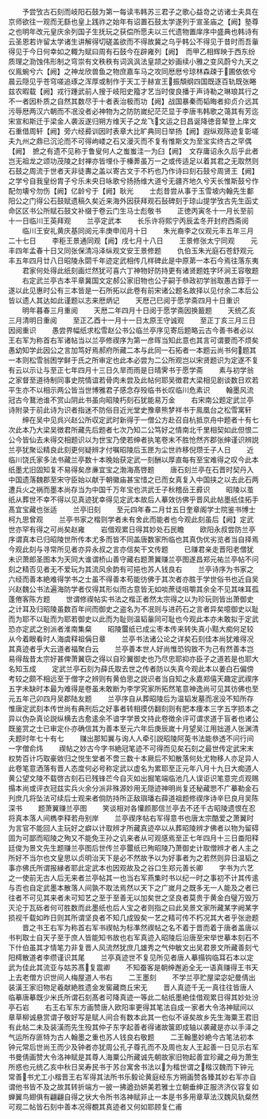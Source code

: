 <!-- { "loadSidebar": true } -->
　　予尝攷古石刻而岐阳石鼓为第一每读韦韩苏三君子之歌心益竒之访诸士夫具在京师欲往一观而无繇也皇上践祚之始年有诏置石鼓太学遂列于宣圣庙之【阙】塾尊之也明年改元皇庆余列国子生抚玩之获偿所愿夫以三代遗物置庠序中盛典也韩诗有云圣恩若许留太学诸生讲解得切磋盖欲而不得故冀之乌乎韩公不得见于昔时而吾軰得见于今日何幸如之輙为赋曰周有石鼓今在辟雍列【阙】　而甲乙相辉映于西东纷质理之泐蚀伟形制之穹崇有文秩秩有词沨沨法皇颉之妙画续小雅之变风蔚兮九天之仪鳯蜿兮六【阙】之神龙欣兽鱼之物庶嘉车马之攻同厯厯兮琼林森疎于圃依依兮晨云隠见乎苍穹嗟追琢之浑厚或制作于天工于赫宣王振頽纲四国既逐百轨既张睠兹农暇载【阙】戎行踵武前人搜于岐阳史籀才艺当时俊良播于声诗勒之琳琅其行之不一者因朴质之自然其数尽于十者表治极而功【阙】战国暴秦而韬晦者抑贞介远其污辱厯两汉六朝而不冺没者必神物为之防防嵗纪茫茫显于李唐韦韩歌之蔼其有芳迄宋宣和斯迁于梁金人袭汳遂归朔方维天子之龙飞文运之日昌诞降徳音辇登上庠文石重借周轩【阙】旁六经彛训因时表章大比旷典同日举扬【阙】遐纵观陈迹复彰嗟夫九州之鼎已沉沦而不可得岣嵝之石又漫灭而不复有惟斯文为至宝实终古之罕偶【阙】　摭之有遗不见称于鲁叟何人之蚩蚩洼一为臼【阙】　文存庸诏永久后乎此者岂无祖龙之颂功茂陵之封禅亦皆埋仆于榛莾虽万一之或传适足以着其君之无取然则石鼓之周流于世者天非徒夀之盖以寄古文于不朽也乃作诗曰刻石鼓兮周贤王【阙】之学兮自我皇纷胄子兮乐未央日咏歌兮扬扬维大道兮无疆齐地久兮天长惟斯鼓兮作配勿壊兮勿伤【阙】亿龄兮于【阙】耿光
　　士彪昔尝从事于玉雪坡内翰先生鄱阳公之门得公石鼓赋遗稿久矣近来海外因获拜观石鼔碑刻于琼山提学攷古先生函丈命区区书公所赋石鼓文补缀于卷云门生马士彪敬书
　　正徳丙寅冬十一月长至前十一日临川王英拜观
　　兰亭定武本
　　长乐许将熙宁丙辰孟冬开封府西斋阅
　　临川王安礼黄庆基同阅元丰庚申闰月十日
　　朱光裔李之仪观元丰五年三月二十七日
　　李秬王景通同观【阙】戌七月十八日
　　王景修张太宁同观
　　元丰四年孟春十日又同张保清冯泽纵观文安王景修题
　　仇伯玉朱光庭石苍舒观元丰五年四月廿八日昭陵永閟千年迹定武相传几样碑此是中原苐一本石今焉往落东夷
　　君家何处得此纸刻画烂然犹可喜六丁神物好防持更有诸贤题姓字环涧王容敬题
　　右定武兰亭古本平章冀国文定郝公家旧物也公子嗣于叅政初学翁取愚古錞于一遂以此见惠时公有三本皆是一石所拓以此卷有前宋诸公题名故择以见付余二本后公皆以遗人其达如此谨题以志来厯炳记
　　天厯己巳阅于愿学斋四月十日重识
　　明年暮春三月重阅
　　天厯二年四月十日阅于愿学斋因换籖题
　　天统乙亥三月清明日重阅
　　至正乙酉十一月十一日太原王守诚观
　　至正丁亥三月三日因阅重识
　　愚尝界幅纸求松雪赵公书公临兰亭序见寄后题略云古今善书者必以王右军为称首右军诸帖当以兰亭修禊序为第一彦晖当知此意也其言可谓要而不烦矣愚幼知学此因公之言加笃好焉郝府所藏二本与此同一石拓者一本题云尚书何题其一本则松雪翁困学鲜于氏之所审定也此本必尝为二公所观岂以宋贤题识为定遂不复有云以示让与至正七年四月十三日久旱而雨是日晴霁书于愿学斋
　　素与初学翁之家督至道待制同事史院情谊若骨肉未尝及此帖何耶吴徴君大梁相见剧谈数日欢若平生亦不以相示两公皆当世博雅君子感念存殁临书长叹临川危素识
　　翰墨风流冠古今鵞池谁不赏山阴此书虽向昭陵朽刻石犹能易万金
　　右宋南公题定武兰亭诗附录于前此诗为识者指迷不防俗目近光堂史豫章熊梦祥书于鳯凰台之松雪寓轩
　　绅在吴中见呉兴赵公所収定武时新得于一僧公方赴召自杭抵京舟中题者十有七次此本乃大梁吴徴君所藏先后题者七次乃知二公笃好之情南北千里相契如此但恨二公今皆仙去未得交相题识以为世宝乃使若绅者执笔卷末不胜怆然齐郡张绅谨识辨説兰亭犹聚讼精良此刻更何疑辨才付嘱昭陵后玉匣为尘世祚移倪瓒壬子人日
　　近临川饶氏家多法书藏兰亭数十本晚始获定武一刻酬以厚直每有至宝难得之叹今此本纸墨尤旧固知复不易得矣彦亷宜宝之渤海髙啓题
　　唐石刻兰亭在石晋时契丹入中国遗落魏郡至宋守臣始以献于朝徽庙甚宝惜之已而女真复入中国挟之以去此石两遭兵火之祸而墨本尚存当为中国千万年宝也洪武壬子秋稽岳王彛识
　　昭陵以茧纸从葬世不幸不得以见真迹犹幸得见定武本故后人摹效彷佛乎晋风此帖墨纸佳拓手髙宜宝藏也张适
　　兰亭旧刻
　　至元四年春二月廿五日奎章阁学士院鉴书博士柯九思曾观
　　兰亭书家之楷则学者未有舍此而能者也今观此刻虽后【阙】定武世亦罕有得之可尚矣赵雍
　　岩借观累日得其妙处石民瞻
　　欧阳永叔尝防兰亭序谓真本已归昭陵世所传本尤多而皆不同盖唐数家所临也其真伪优劣览者当自择焉今观此刻与寻常所见者亦异永叔之言亦信矣干文传题
　　已赚君亲走晋阳老僧犹未识萧郎圣图本为天同大谁谓桥山善守藏右题萧翼赚兰亭图遂昌郑元祐兰亭帖不问刻之精否见者无不爱玩为其流风余韵有可挹也苏人钱良右
　　兰亭诗序为书家之六经而善本絶难得学书之士虽不得善本苟能彷佛于其次者亦胜于学世俗书也近自吴兴赵魏公书法遍海防学者仅得其形似而古意皆无如啖蔗徒咀嚼其余全不见其味耳孤蓬倦客陈方题
　　世谓修禊帖实书法之楷正者然太宗得之以为珍玩则皆出萧御史之计耳及归昭陵虽数百年间而御史之盗名为不冺则与进药石之言者异矣噫御史以耻而为耶不以耻而为耶若御史以此而为耻则温韬軰同可耻也今观此本亦未敢拟于定武恐亦定武之别派者淮南集粲
　　昭陵蠒纸已成尘枣本传来转失真小黠大痴何足较从今着眼看时人海虞释祖偁日章
　　兰亭书法诸公论之详矣石刻佳本尚犹难得况其真迹者乎大云道者福聚白云
　　兰亭善本世人好尚惟恐钩致不为己有然善本岂易得哉昔太宗好甚俾萧翼窃之得以自珍翼御史也乃尽忠耶抑亦臣子之道若是也耶大名知玉成
　　定武兰亭石刻为薛氏取去世之传者防以失真今观此本以姜白石偏傍考较之颇不相远至于僧字之辨则有黄伯思之説识者当自知之永嘉郑僖天趣定武禊序五字未缺时本最为难得是卷虽未敢断为李学究家所拓然笔意神逸尚可见其彷佛也至元五年己卯四月吴郡陆友题
　　兰亭序自从葬昭陵后为温韬发墓而冺没不知所存惟唐定武刻本传世尚有典刑后之好事者转相摸仿翻刻则有肥本痩本三字五字损本之异以伪杂真论説纵横去古愈逺余不谙字学景文持此卷徴余评可谓求道于盲者也诸公既鉴赏之士已审定仆亦确信其为善本至元六年后庚辰嵗十月望吴江用拙道人张渊清夫题时年七十有七
　　赚出那知翼与询人人牵引説昭陵阿莵书法能叅透不问行间一字僧俞炜
　　禊帖之妙古今字书絶冠笔迹不可得而见矣石刻之最世传定武宋末权势百计巧取豪敓归之悦生堂者不啻三数十本厥后不知散落何处尤物移人亦足异人此卷笔意洒落有晋人态度何必号称定武以虚名为累耶至正元年八月十九日大痴道人黄公望文陵不载啓古刻石已残锋芒今自灭如出掘笔端临池几人误讵识笔意完贞观赐搨本尚或评衣冠兹实兵火余分派非殊源妙用无隠迹神明尚复还秘藏愳不广摹勒金石刋庶几将坠法可续后士观来者倘防持所正敌璵璠右薛道祖题修禊序诗辛巳良月吴陈深书
　　题萧翼赚兰亭图
　　笑谈相对各懽颜那信兰亭去不还千古昭陵遗恨在忍将真本落人间檇李释若舟别岸
　　兰亭禊序帖右军得意书也唐太宗酷爱之萧翼时为言官不能回人主玩好之癖以计取辨才所藏真迹卒以从葬昭陵辨才佛者以物为留碍固为可鄙而昭陵之殉又不能免王孙之讥来者从可观感焉至正七年四月十三日畨阳释廷俊为景文先生题赚兰亭图后世传兰亭蠒纸已殉昭陵乃萧御史计取僧辨才者人主之所好不当尔也文皇思以贞明治天下是必不然故予以为好事者为之若然则异日温韬之事亦佛氏所谓报縁者耶此定武本也因观故及之谷口生郑元善长卿
　　字书为六艺之一使前无古人后无来者兰亭帖其一也当右军燕集时书以纪一时之事初不计其传逺与否也自定武墨本散落人间孰不取法焉然以天下之广嵗月之既多无一人能及之者已往者不可见其来者未可知艺之至于至善无以加矣世之坚良者莫贵于黄金白璧万毁万灭沦于瓦砾者何可胜数而此墨纸也后人宝之者则指之曰此吴景文家所藏某字阙某字损视千载如昨日则其所谓坚良者不知几成毁矣一艺之精可传不朽况其大者乎张逊题
　　晋之书王右军为称首右军书禊帖为标凖然禊帖之名不着于晋而着于唐者盖唐以书判取士自天子至于庶人皆能知书故也右军真迹入昭陵后沿唐至宋举世摹本刻石不下什伯虽其才情笔力非复晋人风流然犹庶几雄秀之气仲敏文出吴君景文所藏善刻弋阳樗散道者李缵谨识其尾
　　兰亭真迹世不复见所见者唐人摹搨钩临耳石本以定武为佳此其流亚与姑苏髙复震卿
　　不知蚕客是朝绅邂逅全无一语真赚得王书天上去老僧方识世间人梅屋道人书右
　　二王墨刻
　　不学兰亭贮屋梁宓妃曼倩出装潢王家旧物足羲献絶胜遗金发窖藏商丘宋无
　　晋人真迹千无一真往往皆唐人临摹唐摹既少米氏所谓石刻髙者可降真迹一等此二帖纸墨絶佳借观累日得其妙处汾亭石岩
　　右王右军东方画赞唐人欧阳率更得其笔法自成一家者大令洛神赋间以章草柳诚悬赏谓子敬好写是赋人间合有数本此其一也似不诬矣故乡先生海粟王君旧有此帖二未及装潢而先生殁其仲子东字起善者得诸故箧即成轴以袭藏是亦以手泽之气运所存匪特为古人翰墨之重也苏人钱良右敬题
　　二王翰墨妙絶今古笔法初本钟元常后世尚王而少及钟者亦犹周公孔子尊孔而不及周也友人王起善一日见示右军书曼倩画赞大令洛神赋是其尊人海粟公所藏诚先朝故家旧物起善宜珍藏之毋为萧生所惑也元统乙亥中秋日吴寿民书于苏台寓舍书法以为楷世谓之楷汉魏而下钟元常善书尤工小楷晋王右军得其法所书乐毅论黄庭经东方朔画赞各臻其妙右军亦自谓他书皆不及之故其转折端方一披一拂遒劲妍美若雅士立朝垂绅正服济济仪容复如蝉翼鸟翅俱有翩翩自得之状大令所书洛神赋非止一本是书多用章草法汉魏风轨粲然可观二帖皆石刻中善本况得覩其真迹者又何如耶顾复仁甫
